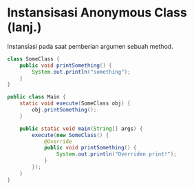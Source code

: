 # Instansisasi Anonymous Class (lanj.)

<div class="grid grid-cols-1 gap-4">

<div v-click="1" class="">

Instansiasi pada saat pemberian argumen sebuah method.  
<div class="grid grid-cols-2 gap-4">
<div>

```java
class SomeClass {
    public void printSomething() {
        System.out.println("something");
    }
}
```

</div>
<div>

```java
public class Main {
    static void execute(SomeClass obj) {
        obj.printSomething();
    }

    public static void main(String[] args) {
        execute(new SomeClass() {
            @Override
            public void printSomething() {
                System.out.println("Overriden print!");
            }
        });
    }
}
```

</div>
</div>

</div>
</div>
